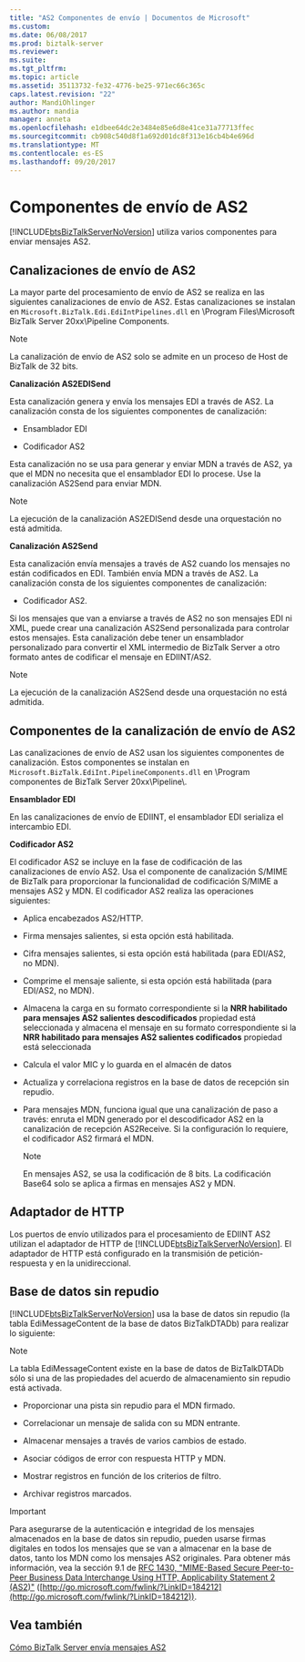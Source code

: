 ```yaml
---
title: "AS2 Componentes de envío | Documentos de Microsoft"
ms.custom: 
ms.date: 06/08/2017
ms.prod: biztalk-server
ms.reviewer: 
ms.suite: 
ms.tgt_pltfrm: 
ms.topic: article
ms.assetid: 35113732-fe32-4776-be25-971ec66c365c
caps.latest.revision: "22"
author: MandiOhlinger
ms.author: mandia
manager: anneta
ms.openlocfilehash: e1dbee64dc2e3484e85e6d8e41ce31a77713ffec
ms.sourcegitcommit: cb908c540d8f1a692d01dc8f313e16cb4b4e696d
ms.translationtype: MT
ms.contentlocale: es-ES
ms.lasthandoff: 09/20/2017
---
```

# <a name="as2-send-components"></a>Componentes de envío de AS2
[!INCLUDE[btsBizTalkServerNoVersion](../includes/btsbiztalkservernoversion-md.md)] utiliza varios componentes para enviar mensajes AS2.  
  
## <a name="as2-send-pipelines"></a>Canalizaciones de envío de AS2  
 La mayor parte del procesamiento de envío de AS2 se realiza en las siguientes canalizaciones de envío de AS2. Estas canalizaciones se instalan en `Microsoft.BizTalk.Edi.EdiIntPipelines.dll` en \Program Files\Microsoft BizTalk Server 20xx\Pipeline Components.  
  
> [!NOTE]
>  La canalización de envío de AS2 solo se admite en un proceso de Host de BizTalk de 32 bits.  
  
 **Canalización AS2EDISend**  
  
 Esta canalización genera y envía los mensajes EDI a través de AS2. La canalización consta de los siguientes componentes de canalización:  
  
-   Ensamblador EDI  
  
-   Codificador AS2  
  
 Esta canalización no se usa para generar y enviar MDN a través de AS2, ya que el MDN no necesita que el ensamblador EDI lo procese. Use la canalización AS2Send para enviar MDN.  
  
> [!NOTE]
>  La ejecución de la canalización AS2EDISend desde una orquestación no está admitida.  
  
 **Canalización AS2Send**  
  
 Esta canalización envía mensajes a través de AS2 cuando los mensajes no están codificados en EDI. También envía MDN a través de AS2. La canalización consta de los siguientes componentes de canalización:  
  
-   Codificador AS2.  
  
 Si los mensajes que van a enviarse a través de AS2 no son mensajes EDI ni XML, puede crear una canalización AS2Send personalizada para controlar estos mensajes. Esta canalización debe tener un ensamblador personalizado para convertir el XML intermedio de BizTalk Server a otro formato antes de codificar el mensaje en EDIINT/AS2.  
  
> [!NOTE]
>  La ejecución de la canalización AS2Send desde una orquestación no está admitida.  
  
## <a name="as2-send-pipeline-components"></a>Componentes de la canalización de envío de AS2  
 Las canalizaciones de envío de AS2 usan los siguientes componentes de canalización. Estos componentes se instalan en `Microsoft.BizTalk.EdiInt.PipelineComponents.dll` en \Program componentes de BizTalk Server 20xx\Pipeline\\.  
  
 **Ensamblador EDI**  
  
 En las canalizaciones de envío de EDIINT, el ensamblador EDI serializa el intercambio EDI.  
  
 **Codificador AS2**  
  
 El codificador AS2 se incluye en la fase de codificación de las canalizaciones de envío AS2. Usa el componente de canalización S/MIME de BizTalk para proporcionar la funcionalidad de codificación S/MIME a mensajes AS2 y MDN. El codificador AS2 realiza las operaciones siguientes:  
  
-   Aplica encabezados AS2/HTTP.  
  
-   Firma mensajes salientes, si esta opción está habilitada.  
  
-   Cifra mensajes salientes, si esta opción está habilitada (para EDI/AS2, no MDN).  
  
-   Comprime el mensaje saliente, si esta opción está habilitada (para EDI/AS2, no MDN).  
  
-   Almacena la carga en su formato correspondiente si la **NRR habilitado para mensajes AS2 salientes descodificados** propiedad está seleccionada y almacena el mensaje en su formato correspondiente si la **NRR habilitado para mensajes AS2 salientes codificados** propiedad está seleccionada  
  
-   Calcula el valor MIC y lo guarda en el almacén de datos  
  
-   Actualiza y correlaciona registros en la base de datos de recepción sin repudio.  
  
-   Para mensajes MDN, funciona igual que una canalización de paso a través: enruta el MDN generado por el descodificador AS2 en la canalización de recepción AS2Receive. Si la configuración lo requiere, el codificador AS2 firmará el MDN.  
  
    > [!NOTE]
    >  En mensajes AS2, se usa la codificación de 8 bits. La codificación Base64 solo se aplica a firmas en mensajes AS2 y MDN.  
  
## <a name="http-adapter"></a>Adaptador de HTTP  
 Los puertos de envío utilizados para el procesamiento de EDIINT AS2 utilizan el adaptador de HTTP de [!INCLUDE[btsBizTalkServerNoVersion](../includes/btsbiztalkservernoversion-md.md)]. El adaptador de HTTP está configurado en la transmisión de petición-respuesta y en la unidireccional.  
  
## <a name="non-repudiation-database"></a>Base de datos sin repudio  
 [!INCLUDE[btsBizTalkServerNoVersion](../includes/btsbiztalkservernoversion-md.md)] usa la base de datos sin repudio (la tabla EdiMessageContent de la base de datos BizTalkDTADb) para realizar lo siguiente:  
  
> [!NOTE]
>  La tabla EdiMessageContent existe en la base de datos de BizTalkDTADb sólo si una de las propiedades del acuerdo de almacenamiento sin repudio está activada.  
  
-   Proporcionar una pista sin repudio para el MDN firmado.  
  
-   Correlacionar un mensaje de salida con su MDN entrante.  
  
-   Almacenar mensajes a través de varios cambios de estado.  
  
-   Asociar códigos de error con respuesta HTTP y MDN.  
  
-   Mostrar registros en función de los criterios de filtro.  
  
-   Archivar registros marcados.  
  
> [!IMPORTANT]
>  Para asegurarse de la autenticación e integridad de los mensajes almacenados en la base de datos sin repudio, pueden usarse firmas digitales en todos los mensajes que se van a almacenar en la base de datos, tanto los MDN como los mensajes AS2 originales. Para obtener más información, vea la sección 9.1 de [RFC 1430, "MIME-Based Secure Peer-to-Peer Business Data Interchange Using HTTP, Applicability Statement 2 (AS2)"](http://go.microsoft.com/fwlink/?LinkID=184212) ([http://go.microsoft.com/fwlink/?LinkID=184212](http://go.microsoft.com/fwlink/?LinkID=184212)).  
  
## <a name="see-also"></a>Vea también  
 [Cómo BizTalk Server envía mensajes AS2](../core/how-biztalk-server-sends-as2-messages.md)